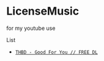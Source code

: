 # LicenseMusic
for my youtube use

List
 - [`THBD - Good For You // FREE DL`](https://soundcloud.com/thbdsultan/thbd-good-for-you)
